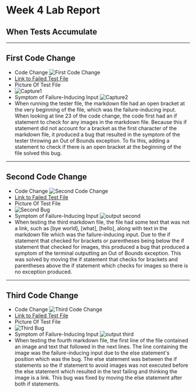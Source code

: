 # Week 4 Lab Report
## **When Tests Accumulate**
---
## First Code Change
* Code Change
![First Code Change](https://user-images.githubusercontent.com/97651048/151449373-cd36559e-952d-4a94-b783-fef215624696.PNG)
* [Link to Failed Test File](https://github.com/jchen257/markdown-parse/blob/main/markdown1.md)
* Picture Of Test File
* ![Capture1](https://user-images.githubusercontent.com/97651048/151448456-f55dc2ec-22a9-42e7-ae17-f20a64521e84.PNG)
* Symptom of Failure-Inducing Input
![Capture2](https://user-images.githubusercontent.com/97651048/151448677-9e76df3f-ac8b-4121-a31b-8a2085f1cdec.PNG)
* When running the tester file, the markdown file had an open bracket at the very beginning of the file, which was the failure-inducing input. When looking at line 23 of the code change, the code first had an if statement to check for any images in the markdown file. Because this if statement did not account for a bracket as the first character of the markdown file, it produced a bug that resulted in the symptom of the tester throwing an Out of Bounds exception. To fix this, adding a statement to check if there is an open bracket at the beginning of the file solved this bug.
---

## Second Code Change
* Code Change
![Second Code Change](https://user-images.githubusercontent.com/97651048/151484986-c261fa6b-54cf-4140-b75d-414f4bdc3c1e.PNG)
* [Link to Failed Test File](https://github.com/jchen257/markdown-parse/blob/main/markdown3.md)
* Picture Of Test File
* ![Second Bug](https://user-images.githubusercontent.com/97651048/151484852-0c834ac0-6933-4d3d-9eb3-183583492cf9.PNG)
* Symptom of Failure-Inducing Input
![output second](https://user-images.githubusercontent.com/97651048/151485131-4be48ba3-d188-4ec8-846a-95d5effca1b4.PNG)
* When testing the third markdown file, the file had some text that was not a link, such as [bye world], [what], [hello], along with text in the markdown file which was the failure-inducing input. Due to the if statement that checked for brackets or parentheses being below the if statement that checked for images, this produced a bug that produced a symptom of the terminal outputting an Out of Bounds exception. This was solved by moving the if statement that checks for brackets and parentheses above the if statement which checks for images so there is no exception produced. 

---

## Third Code Change
* Code Change
![Third Code Change](https://user-images.githubusercontent.com/97651048/151488736-f5faae6e-455a-4f1a-83d5-1c50ef7cd6ba.PNG)
* [Link to Failed Test File](https://github.com/jchen257/markdown-parse/blob/main/markdown4.md)
* Picture Of Test File
* ![Third Bug](https://user-images.githubusercontent.com/97651048/151489195-8a91163b-bcd1-4548-abd2-6d9bfb704cea.PNG)
* Symptom of Failure-Inducing Input
![output third](https://user-images.githubusercontent.com/97651048/151489211-3b7671c0-a073-46a0-9b6f-16d128382f84.PNG)
* When testing the fourth markdown file, the first line of the file contained an image and text that followed in the next lines. The line containing the image was the failure-inducing input due to the else statement's position which was the bug. The else statement was between the if statements so the if statement to avoid images was not executed before the else statement which resulted in the test failing and thinking the image is a link. This bug was fixed by moving the else statement after both if statements.  



